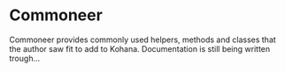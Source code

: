 # Commoneer

Commoneer provides commonly used helpers, methods and classes that the author saw fit to add to Kohana.
Documentation is still being written trough...